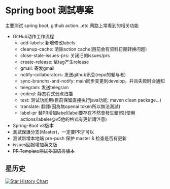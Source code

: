 # Spring boot 測試專案

主要测试 spring boot, github action...etc 网路上常看到的相关功能

-   GitHub动作工作流程
    -   add-labels: 新增修改labels
    -   cleanup-cache: 清除action cache(目前会有资料日期转换问题)
    -   close-stale-issues-prs: 关闭旧的issues/prs
    -   create-release: 依tag产生release
    -   gmail: 寄发gmail
    -   notify-collaborators: 发送github讯息(repo的餐与者)
    -   sync-branchs-and-notify: main同步变更到develop，并且失败时会通知
    -   telegram: 发送telegram
    -   codeql: 静态程式弱点扫描
    -   test: 测试功能用(目前保留直接执行java功能, maven clean package...)
    -   translate: 翻譯(因為無openai token所以無法測試)
    -   label-pr 替PR增加label(label要存在不然會發生錯誤)(使用actions/labeler@v5他的格式有更新請注意)
-   Spring-Boot v3版本
-   測試保護分支(Master)，一定要PR才可以
-   测试新增本地端 pre-push 保护 master & 检查是否有更新
-   issues回报增加英文版
-   ~~PR Template测试多国语言版本~~

## 星历史

[![Star History Chart](https://api.star-history.com/svg?repos=vancetang/demo&type=Date)](https://star-history.com/#vancetang/demo&Date)
